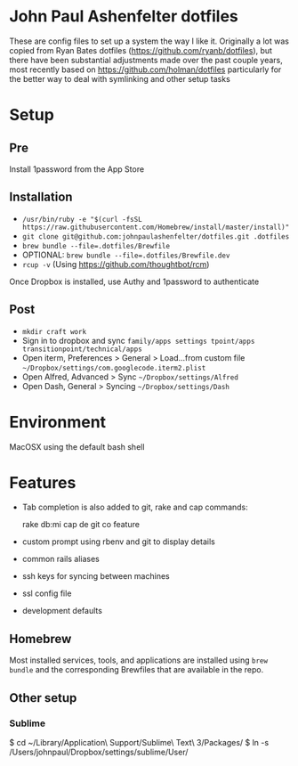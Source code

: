 # John Paul Ashenfelter dotfiles

These are config files to set up a system the way I like it. Originally a lot was copied from Ryan Bates dotfiles (https://github.com/ryanb/dotfiles), but there have been substantial adjustments made over the past couple years, most recently based on https://github.com/holman/dotfiles particularly for the better way to deal with symlinking and other setup tasks

# Setup

## Pre

Install 1password from the App Store

## Installation

  * `/usr/bin/ruby -e "$(curl -fsSL https://raw.githubusercontent.com/Homebrew/install/master/install)"`
  * `git clone git@github.com:johnpaulashenfelter/dotfiles.git .dotfiles`
  * `brew bundle --file=.dotfiles/Brewfile`
  * OPTIONAL: `brew bundle --file=.dotfiles/Brewfile.dev`
  * `rcup -v` (Using https://github.com/thoughtbot/rcm)

Once Dropbox is installed, use Authy and 1password to authenticate

## Post

 * `mkdir craft work`
 * Sign in to dropbox and sync `family/apps settings tpoint/apps transitionpoint/technical/apps`
 * Open iterm, Preferences > General > Load...from custom file `~/Dropbox/settings/com.googlecode.iterm2.plist`
 * Open Alfred, Advanced > Sync `~/Dropbox/settings/Alfred`
 * Open Dash, General > Syncing `~/Dropbox/settings/Dash`


# Environment

MacOSX using the default bash shell

# Features

* Tab completion is also added to git, rake and cap commands:

  rake db:mi<tab>
  cap de<tab>
  git co feature<tab>

* custom prompt using rbenv and git to display details
* common rails aliases
* ssh keys for syncing between machines
* ssl config file
* development defaults

## Homebrew

Most installed services, tools, and applications are installed using `brew bundle` and
the corresponding Brewfiles that are available in the repo.

## Other setup

### Sublime
$ cd ~/Library/Application\ Support/Sublime\ Text\ 3/Packages/
$ ln -s /Users/johnpaul/Dropbox/settings/sublime/User/
